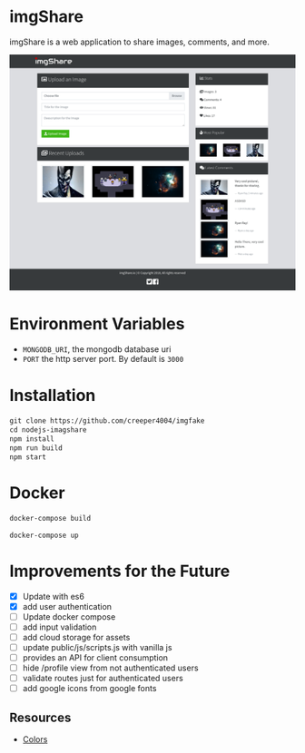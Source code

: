 # imgShare

imgShare is a web application to share images, comments, and more.

![](docs/screenshot1.png)

# Environment Variables

- `MONGODB_URI`, the mongodb database uri
- `PORT` the http server port. By default is `3000`

# Installation

```
git clone https://github.com/creeper4004/imgfake
cd nodejs-imagshare
npm install
npm run build
npm start
```

# Docker

```
docker-compose build
```

```
docker-compose up
```

# Improvements for the Future

- [x] Update with es6
- [x] add user authentication
- [ ] Update docker compose
- [ ] add input validation
- [ ] add cloud storage for assets
- [ ] update public/js/scripts.js with vanilla js
- [ ] provides an API for client consumption
- [ ] hide /profile view from not authenticated users
- [ ] validate routes just for authenticated users
- [ ] add google icons from google fonts

## Resources

- [Colors](https://www.color-hex.com/color-palette/26292)
